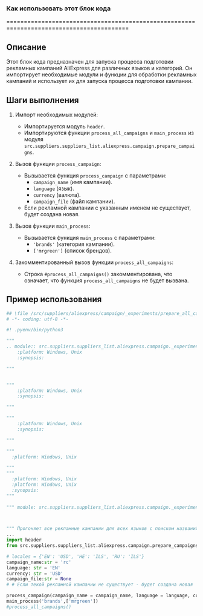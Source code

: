 ### Как использовать этот блок кода
=========================================================================================

Описание
-------------------------
Этот блок кода предназначен для запуска процесса подготовки рекламных кампаний AliExpress для различных языков и категорий. Он импортирует необходимые модули и функции для обработки рекламных кампаний и использует их для запуска процесса подготовки кампании.

Шаги выполнения
-------------------------
1. Импорт необходимых модулей:
   - Импортируется модуль `header`.
   - Импортируются функции `process_all_campaigns` и `main_process` из модуля `src.suppliers.suppliers_list.aliexpress.campaign.prepare_campaigns`.

2. Вызов функции `process_campaign`:
   - Вызывается функция `process_campaign` с параметрами:
     - `campaign_name` (имя кампании).
     - `language` (язык).
     - `currency` (валюта).
     - `campaign_file` (файл кампании).
   - Если рекламной кампании с указанным именем не существует, будет создана новая.

3. Вызов функции `main_process`:
   - Вызывается функция `main_process` с параметрами:
     - `'brands'` (категория кампании).
     - `['mrgreen']` (список брендов).

4. Закомментированный вызов функции `process_all_campaigns`:
   - Строка `#process_all_campaigns()` закомментирована, что означает, что функция `process_all_campaigns` не будет вызвана.

Пример использования
-------------------------

```python
## \file /src/suppliers/aliexpress/campaign/_experiments/prepare_all_campaigns.py
# -*- coding: utf-8 -*-

#! .pyenv/bin/python3

"""
.. module:: src.suppliers.suppliers_list.aliexpress.campaign._experiments 
	:platform: Windows, Unix
	:synopsis:

"""


"""
	:platform: Windows, Unix
	:synopsis:

"""

"""
	:platform: Windows, Unix
	:synopsis:

"""

"""
  :platform: Windows, Unix

"""
"""
  :platform: Windows, Unix
  :platform: Windows, Unix
  :synopsis:
"""
  
""" module: src.suppliers.suppliers_list.aliexpress.campaign._experiments """



""" Прогоняет все рекламные кампании для всех языков с поиском названий категорий из директорий """
...
import header
from src.suppliers.suppliers_list.aliexpress.campaign.prepare_campaigns import process_all_campaigns, main_process

# locales = {'EN': 'USD', 'HE': 'ILS', 'RU': 'ILS'}
campaign_name:str = 'rc'
language: str = 'EN'
currency: str = 'USD'
campaign_file:str = None
# # Если текой рекламной кампании не существует - будет создана новая

process_campaign(campaign_name = campaign_name, language = language, currency = currency, campaign_file = campaign_file)
main_process('brands',['mrgreen'])
#process_all_campaigns()